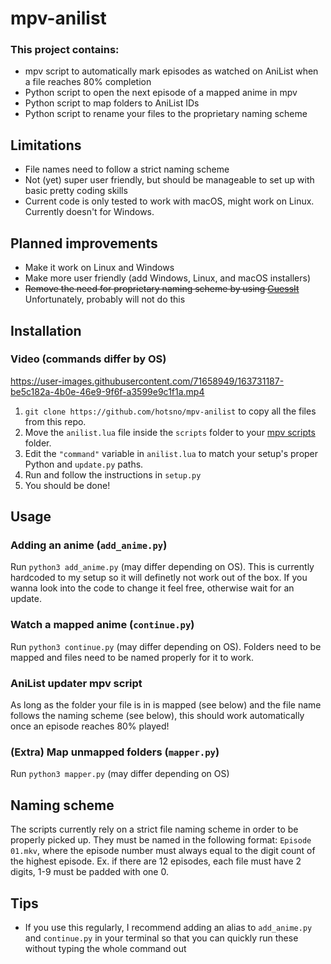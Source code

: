 

# mpv-anilist
### This project contains:
- mpv script to automatically mark episodes as watched on AniList when a file reaches 80% completion
- Python script to open the next episode of a mapped anime in mpv
- Python script to map folders to AniList IDs
- Python script to rename your files to the proprietary naming scheme

## Limitations
- File names need to follow a strict naming scheme
- Not (yet) super user friendly, but should be manageable to set up with basic pretty coding skills
- Current code is only tested to work with macOS, might work on Linux. Currently doesn't for Windows.

## Planned improvements
- Make it work on Linux and Windows
- Make more user friendly (add Windows, Linux, and macOS installers)
- ~~Remove the need for proprietary naming scheme by using [GuessIt](https://github.com/guessit-io/guessit)~~ Unfortunately, probably will not do this

## Installation
### Video (commands differ by OS)
https://user-images.githubusercontent.com/71658949/163731187-be5c182a-4b0e-46e9-9f6f-a3599e9c1f1a.mp4

1) `git clone https://github.com/hotsno/mpv-anilist` to copy all the files from this repo.
3) Move the `anilist.lua` file inside the `scripts` folder to your [mpv scripts](https://mpv.io/manual/master/#script-location) folder.
4) Edit the `"command"` variable in `anilist.lua` to match your setup's proper Python and `update.py` paths.
5) Run and follow the instructions in `setup.py`
6) You should be done!

## Usage
### Adding an anime (`add_anime.py`)
Run `python3 add_anime.py` (may differ depending on OS). This is currently hardcoded to my setup so it will definetly not work out of the box. If you wanna look into the code to change it feel free, otherwise wait for an update.
### Watch a mapped anime (`continue.py`)
Run `python3 continue.py` (may differ depending on OS). Folders need to be mapped and files need to be named properly for it to work.
### AniList updater mpv script
As long as the folder your file is in is mapped (see below) and the file name follows the naming scheme (see below), this should work automatically once an episode reaches 80% played!
### (Extra) Map unmapped folders (`mapper.py`)
Run `python3 mapper.py` (may differ depending on OS)

## Naming scheme
The scripts currently rely on a strict file naming scheme in order to be properly picked up. They must be named in the following format: `Episode 01.mkv`, where the episode number must always equal to the digit count of the highest episode. Ex. if there are 12 episodes, each file must have 2 digits, 1-9 must be padded with one 0.

## Tips
- If you use this regularly, I recommend adding an alias to `add_anime.py` and `continue.py` in your terminal so that you can quickly run these without typing the whole command out

